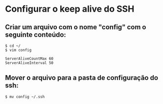 # Configurar o keep alive do SSH

## Criar um arquivo com o nome "config" com o seguinte conteúdo:

    $ cd ~/
    $ vim config

    ServerAliveCountMax 60
    ServerAliveInterval 50

## Mover o arquivo para a pasta de configuração do ssh:

    $ mv config ~/.ssh
